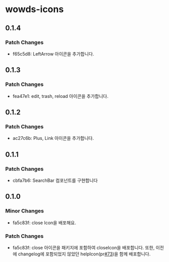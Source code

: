 # wowds-icons

## 0.1.4

### Patch Changes

- f65c5d8: LeftArrow 아이콘을 추가합니다.

## 0.1.3

### Patch Changes

- fea47e1: edit, trash, reload 아이콘을 추가합니다.

## 0.1.2

### Patch Changes

- ac27c6b: Plus, Link 아이콘을 추가합니다.

## 0.1.1

### Patch Changes

- cbfa7b6: SearchBar 컴포넌트를 구현합니다

## 0.1.0

### Minor Changes

- fa5c83f: close Icon을 배포해요.

### Patch Changes

- fa5c83f: close 아이콘을 패키지에 포함하여 closeIcon을 배포합니다. 또한, 이전에 changelog에 포함되었지 않았던 helpIcon(pr[#73](https://github.com/GDSC-Hongik/wow-design-system/pull/73))을 함께 배포합니다.
